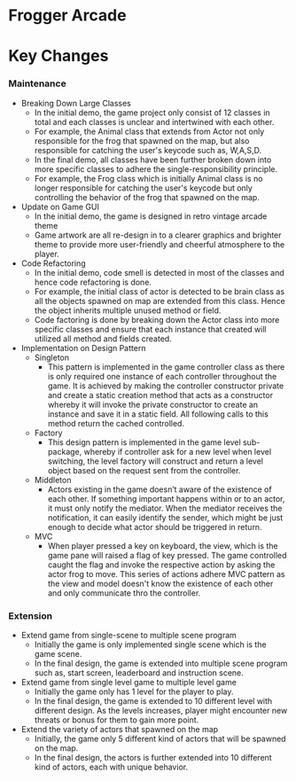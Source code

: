 ﻿
# Frogger Arcade  
  
  
# Key Changes

### Maintenance  
 - Breaking Down Large Classes
	 - In the initial demo, the game project only consist of 12 classes in total and each classes is unclear and intertwined with each other. 
	 - For example, the Animal class that extends from Actor not only responsible for the frog that spawned on the map, but also responsible for catching the user's keycode such as, W,A,S,D.
	 - In the final demo, all classes have been further broken down into more specific classes to adhere the single-responsibility principle. 
	 - For example, the Frog class which is initially Animal class is no longer responsible for catching the user's keycode but only controlling the behavior of the frog that spawned on the map.
 - Update on Game GUI
	 - In the initial demo, the game is designed in retro vintage arcade theme
	 - Game artwork are all re-design in to a clearer graphics  and brighter theme to provide more user-friendly and cheerful atmosphere to the player.
 - Code Refactoring
	 - In the initial demo, code smell is detected in most of the classes and hence code refactoring is done.
	 - For example, the initial class of actor is detected to be brain class as all the objects spawned on map are extended from this class. Hence the object inherits multiple unused method or field.
	 - Code factoring is done by breaking down the Actor class into more specific classes and ensure that each instance that created will utilized all method and fields created. 
 - Implementation on Design Pattern
	 - Singleton
		 - This pattern is implemented in the game controller class as there is only required one instance of each controller throughout the game. It is achieved by making the controller constructor private and create a static creation method that acts as a constructor whereby it will invoke the private constructor to create an instance and save it in a static field. All following calls to this method return the cached controlled. 
	 - Factory
		 - This design pattern is implemented in the game level sub-package, whereby if controller ask for a new level when level switching, the level factory will construct and return a level object based on the request sent from the controller.
	 - Middleton
		 - Actors existing in the game doesn’t aware of the existence of each other. If something important happens within or to an actor, it must only notify the mediator. When the mediator receives the notification, it can easily identify the sender, which might be just enough to decide what actor should be triggered in return.
	 - MVC
		- When player pressed a key on keyboard, the view, which is the game pane will raised a flag of key pressed. The game controlled caught the flag and invoke the respective action by asking the actor frog to move. This series of actions adhere MVC pattern as the view and model doesn't know the existence of each other and only communicate thro the controller.
 
	



### Extension  
- Extend game from single-scene to multiple scene program
	- Initially the game is only implemented single scene which is the game scene.
	- In the final design, the game is extended into multiple scene program such as, start screen, leaderboard and instruction scene.
- Extend game from single level game to multiple level game
	- Initially the game only has 1 level for the player to play.
	- In the final design, the game is extended to 10 different level with different design. As the levels increases, player might encounter new threats or bonus for them to gain more point.  
- Extend the variety of actors that spawned on the map 
	- Initially, the game only 5 different kind of actors that will be spawned on the map.
	- In the final design, the actors is further extended into 10 different kind of actors, each with unique behavior. 

